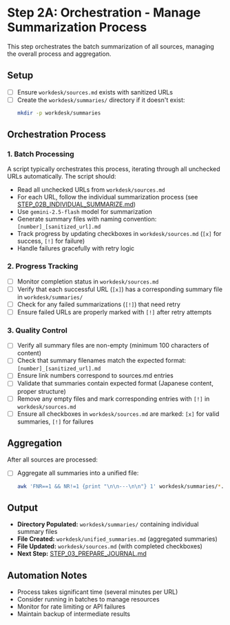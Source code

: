 # Step 2A: Orchestration - Manage Summarization Process

This step orchestrates the batch summarization of all sources, managing the overall process and aggregation.

## Setup

- [ ] Ensure `workdesk/sources.md` exists with sanitized URLs
- [ ] Create the `workdesk/summaries/` directory if it doesn't exist:
  ```bash
  mkdir -p workdesk/summaries
  ```

## Orchestration Process

### 1. Batch Processing

A script typically orchestrates this process, iterating through all unchecked URLs automatically. The script should:

- Read all unchecked URLs from `workdesk/sources.md`
- For each URL, follow the individual summarization process (see [STEP_02B_INDIVIDUAL_SUMMARIZE.md](STEP_02B_INDIVIDUAL_SUMMARIZE.md))
- Use `gemini-2.5-flash` model for summarization
- Generate summary files with naming convention: `[number]_[sanitized_url].md`
- Track progress by updating checkboxes in `workdesk/sources.md` (`[x]` for success, `[!]` for failure)
- Handle failures gracefully with retry logic

### 2. Progress Tracking

- [ ] Monitor completion status in `workdesk/sources.md`
- [ ] Verify that each successful URL (`[x]`) has a corresponding summary file in `workdesk/summaries/`
- [ ] Check for any failed summarizations (`[!]`) that need retry
- [ ] Ensure failed URLs are properly marked with `[!]` after retry attempts

### 3. Quality Control

- [ ] Verify all summary files are non-empty (minimum 100 characters of content)
- [ ] Check that summary filenames match the expected format: `[number]_[sanitized_url].md`
- [ ] Ensure link numbers correspond to sources.md entries
- [ ] Validate that summaries contain expected format (Japanese content, proper structure)
- [ ] Remove any empty files and mark corresponding entries with `[!]` in `workdesk/sources.md`
- [ ] Ensure all checkboxes in `workdesk/sources.md` are marked: `[x]` for valid summaries, `[!]` for failures

## Aggregation

After all sources are processed:

- [ ] Aggregate all summaries into a unified file:
  ```bash
  awk 'FNR==1 && NR!=1 {print "\n\n---\n\n"} 1' workdesk/summaries/*.md > workdesk/unified_summaries.md
  ```

## Output

- **Directory Populated:** `workdesk/summaries/` containing individual summary files
- **File Created:** `workdesk/unified_summaries.md` (aggregated summaries)
- **File Updated:** `workdesk/sources.md` (with completed checkboxes)
- **Next Step:** [STEP_03_PREPARE_JOURNAL.md](STEP_03_PREPARE_JOURNAL.md)

## Automation Notes

- Process takes significant time (several minutes per URL)
- Consider running in batches to manage resources
- Monitor for rate limiting or API failures
- Maintain backup of intermediate results